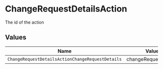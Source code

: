# ChangeRequestDetailsAction

The id of the action


## Values

| Name                                             | Value                                            |
| ------------------------------------------------ | ------------------------------------------------ |
| `ChangeRequestDetailsActionChangeRequestDetails` | changeRequestDetails                             |